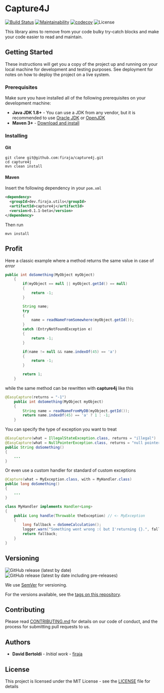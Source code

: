 # Capture4J

[![Build Status](https://travis-ci.org/firaja/capture4j.svg?branch=master)](https://travis-ci.org/firaja/capture4j)
[![Maintainability](https://api.codeclimate.com/v1/badges/6eeea4a9b5c9207ffbea/maintainability)](https://codeclimate.com/github/firaja/capture4j/maintainability)
[![codecov](https://codecov.io/gh/firaja/capture4j/branch/master/graph/badge.svg)](https://codecov.io/gh/firaja/capture4j)
![License](https://img.shields.io/github/license/firaja/capture4j)

This library aims to remove from your code bulky try-catch blocks and make your code easier to read and maintain.

## Getting Started
These instructions will get you a copy of the project up and running on your local machine for development and testing purposes. See deployment for notes on how to deploy the project on a live system.

### Prerequisites
Make sure you have installed all of the following prerequisites on your development machine:
 * **Java JDK 1.8+** - You can use a JDK from any vendor, but it is recommended to use 
 [Oracle JDK](https://www.oracle.com/technetwork/java/javase/downloads/index.html) or 
 [OpenJDK](https://openjdk.java.net/install/)
 * **Maven 3+** - [Download and install](https://maven.apache.org/install.html)
 
### Installing

#### Git
```shell script
git clone git@github.com:firaja/capture4j.git
cd capture4j
mvn clean install
```

#### Maven
Insert the following dependency in your `pom.xml`
```xml
<dependency>
  <groupId>dev.firaja.utils</groupId>
  <artifactId>capture4j</artifactId>
  <version>0.1.1-beta</version>
</dependency>
```
Then run
```shell script
mvn install
```

## Profit

Here a classic example where a method returns the same value in case of *error*
```java
public int doSomething(MyObject myObject)
    {
        if(myObject == null || myObject.getId() == null)
        {
            return -1;
        }

        String name;
        try
        {
            name = readNameFromSomewhere(myObject.getId());
        } 
        catch (EntryNotFoundException e)
        {
            return -1;
        }

        if(name != null && name.indexOf(45) == 'a')
        {
            return -1;
        }

        return 1;
    }
```
while the same method can be rewritten with **capture4j** like this
```java
@EasyCapture(returns = "-1")
    public int doSomething(MyObject myObject)
    {
        String name = readNameFromMyDB(myObject.getId());
        return name.indexOf(45) == 'a' ? 1 : -1;
    }
```

You can specify the type of exception you want to treat
```java
@EasyCapture(what = IllegalStateException.class, returns = "illegal")
@EasyCapture(what = NullPointerException.class, returns = "null pointer :(")
public String doSomething()
{
    ...
}
```

Or even use a custom handler for standard of custom exceptions
```java
@Capture(what = MyException.class, with = MyHandler.class)
public long doSomething()
{
    ...
}
```
```java
class MyHandler implements Handler<Long>
{
    public Long handle(Throwable theException) // <- MyException
    {
        long fallback = doSomeCalculation();
        logger.warn("Something went wrong :( but I'returning {}.", fallback, theException);
        return fallback;
    }    
}
```
## Versioning
![GitHub release (latest by date)](https://img.shields.io/github/v/release/firaja/capture4j) ![GitHub release (latest by date including pre-releases)](https://img.shields.io/github/v/release/firaja/capture4j?include_prereleases)

We use [SemVer](http://semver.org/) for versioning. 

For the versions available, see the [tags on this repository](https://github.com/firaja/capture4j/tags).

## Contributing

Please read [CONTRIBUTING.md](CONTRIBUTING.md) for details on our code of conduct, and the process for submitting pull requests to us.

## Authors

* **David Bertoldi** - *Initial work* - [firaja](https://github.com/firaja)

## License

This project is licensed under the MIT License - see the [LICENSE](LICENSE) file for details
